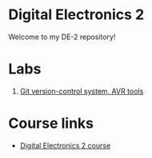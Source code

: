 # Digital Electronics 2

Welcome to my DE-2 repository!

# Labs

1. [Git version-control system, AVR tools](https://github.com/tomas-fryza/Digital-electronics-2/tree/master/Labs/01-tools)

# Course links

* [Digital Electronics 2 course](https://github.com/tomas-fryza/Digital-electronics-2)